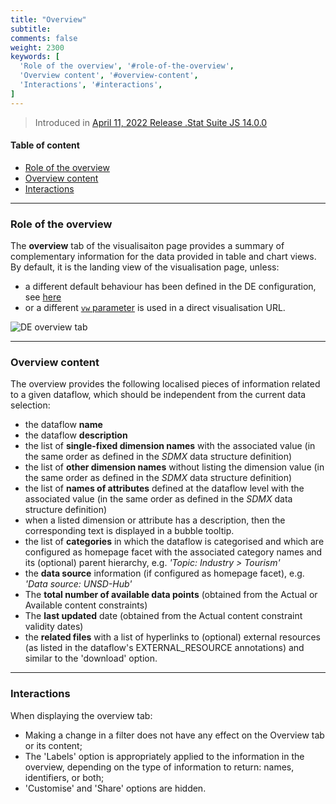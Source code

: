 ```yaml
---
title: "Overview"
subtitle: 
comments: false
weight: 2300
keywords: [
  'Role of the overview', '#role-of-the-overview',
  'Overview content', '#overview-content',
  'Interactions', '#interactions',
]
---
```


> Introduced in [April 11, 2022 Release .Stat Suite JS 14.0.0](https://sis-cc.gitlab.io/dotstatsuite-documentation/changelog/#april-11-2022)

#### Table of content
- [Role of the overview](#role-of-the-overview)
- [Overview content](#overview-content)
- [Interactions](#interactions)

---

### Role of the overview
The **overview** tab of the visualisaiton page provides a summary of complementary information for the data provided in table and chart views. By default, it is the landing view of the visualisation page, unless:  
- a different default behaviour has been defined in the DE configuration, see [here](https://sis-cc.gitlab.io/dotstatsuite-documentation/configurations/de-configuration/#visualisation-default-landing-tab)
- or a different [`vw` parameter](https://sis-cc.gitlab.io/dotstatsuite-documentation/using-de/general-layout/#url-parameters) is used in a direct visualisation URL.

![DE overview tab](/dotstatsuite-documentation/images/de-viz-overview.png)

---

### Overview content
The overview provides the following localised pieces of information related to a given dataflow, which should be independent from the current data selection:

- the dataflow **name**
- the dataflow **description**
- the list of **single-fixed dimension names** with the associated value (in the same order as defined in the *SDMX* data structure definition)
- the list of **other dimension names** without listing the dimension value (in the same order as defined in the *SDMX* data structure definition)
- the list of **names of attributes** defined at the dataflow level with the associated value (in the same order as defined in the *SDMX* data structure definition)
- when a listed dimension or attribute has a description, then the corresponding text is displayed in a bubble tooltip.
- the list of **categories** in which the dataflow is categorised and which are configured as homepage facet with the associated category names and its (optional) parent hierarchy, e.g. *'Topic: Industry > Tourism'*
- the **data source** information (if configured as homepage facet), e.g. *'Data source: UNSD-Hub'*
- The **total number of available data points** (obtained from the Actual or Available content constraints)
- The **last updated** date (obtained from the Actual content constraint validity dates)
- the **related files** with a list of hyperlinks to (optional) external resources (as listed in the dataflow's EXTERNAL_RESOURCE annotations) and similar to the 'download' option.

---

### Interactions
When displaying the overview tab:
- Making a change in a filter does not have any effect on the Overview tab or its content;
- The 'Labels' option is appropriately applied to the information in the overview, depending on the type of information to return: names, identifiers, or both;
- 'Customise' and 'Share' options are hidden.
